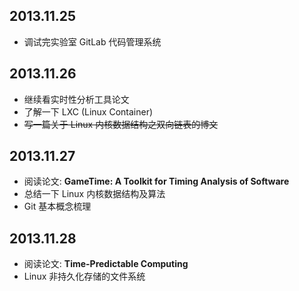 ## 2013.11.25
* 调试完实验室 GitLab 代码管理系统

## 2013.11.26
* 继续看实时性分析工具论文
* 了解一下 LXC (Linux Container)
* ~~写一篇关于 Linux 内核数据结构之双向链表的博文~~


## 2013.11.27
* 阅读论文: **GameTime: A Toolkit for Timing Analysis of Software**
* 总结一下 Linux 内核数据结构及算法
* Git 基本概念梳理

## 2013.11.28
* 阅读论文: **Time-Predictable Computing**
* Linux 非持久化存储的文件系统
